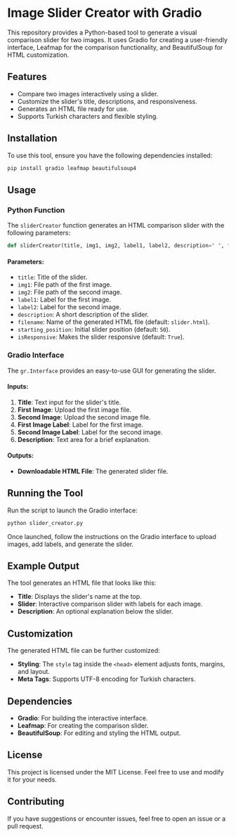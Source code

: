 # Image Slider Creator with Gradio

This repository provides a Python-based tool to generate a visual comparison slider for two images. It uses Gradio for creating a user-friendly interface, Leafmap for the comparison functionality, and BeautifulSoup for HTML customization.

## Features

- Compare two images interactively using a slider.
- Customize the slider's title, descriptions, and responsiveness.
- Generates an HTML file ready for use.
- Supports Turkish characters and flexible styling.

## Installation

To use this tool, ensure you have the following dependencies installed:

```bash
pip install gradio leafmap beautifulsoup4
```

## Usage

### Python Function

The `sliderCreator` function generates an HTML comparison slider with the following parameters:

```python
def sliderCreator(title, img1, img2, label1, label2, description=" ", filename="slider.html", starting_position=50, isResponsive=True):
```

#### Parameters:

- `title`: Title of the slider.
- `img1`: File path of the first image.
- `img2`: File path of the second image.
- `label1`: Label for the first image.
- `label2`: Label for the second image.
- `description`: A short description of the slider.
- `filename`: Name of the generated HTML file (default: `slider.html`).
- `starting_position`: Initial slider position (default: `50`).
- `isResponsive`: Makes the slider responsive (default: `True`).

### Gradio Interface

The `gr.Interface` provides an easy-to-use GUI for generating the slider.

#### Inputs:

1. **Title**: Text input for the slider's title.
2. **First Image**: Upload the first image file.
3. **Second Image**: Upload the second image file.
4. **First Image Label**: Label for the first image.
5. **Second Image Label**: Label for the second image.
6. **Description**: Text area for a brief explanation.

#### Outputs:

- **Downloadable HTML File**: The generated slider file.

## Running the Tool

Run the script to launch the Gradio interface:

```bash
python slider_creator.py
```

Once launched, follow the instructions on the Gradio interface to upload images, add labels, and generate the slider.

## Example Output

The tool generates an HTML file that looks like this:

- **Title**: Displays the slider's name at the top.
- **Slider**: Interactive comparison slider with labels for each image.
- **Description**: An optional explanation below the slider.

## Customization

The generated HTML file can be further customized:

- **Styling**: The `style` tag inside the `<head>` element adjusts fonts, margins, and layout.
- **Meta Tags**: Supports UTF-8 encoding for Turkish characters.

## Dependencies

- **Gradio**: For building the interactive interface.
- **Leafmap**: For creating the comparison slider.
- **BeautifulSoup**: For editing and styling the HTML output.

## License

This project is licensed under the MIT License. Feel free to use and modify it for your needs.

## Contributing

If you have suggestions or encounter issues, feel free to open an issue or a pull request.
